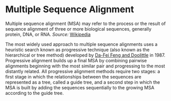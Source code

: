 # Multiple Sequence Alignment

Multiple sequence alignment (MSA) may refer to the process or the result of sequence alignment of three or more biological sequences, generally protein, DNA, or RNA. _Source:_ [Wikipedia](https://en.wikipedia.org/wiki/Multiple_sequence_alignment)

The most widely used approach to multiple sequence alignments uses a heuristic search known as progressive technique (also known as the hierarchical or tree method) developed by [Da-Fei Feng and Doolittle](https://link.springer.com/article/10.1007/BF02603120) in 1987. Progressive alignment builds up a final MSA by combining pairwise alignments beginning with the most similar pair and progressing to the most distantly related. All progressive alignment methods require two stages: a first stage in which the relationships between the sequences are represented as a tree, called a guide tree, and a second step in which the MSA is built by adding the sequences sequentially to the growing MSA according to the guide tree.